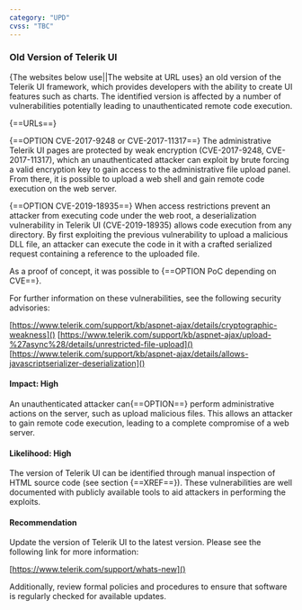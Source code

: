 ```yaml
---
category: "UPD"
cvss: "TBC"
---
```

### Old Version of Telerik UI
{The websites below use||The website at URL uses} an old version of the Telerik UI framework, which provides developers with the ability to create UI features such as charts. The identified version is affected by a number of vulnerabilities potentially leading to unauthenticated remote code execution.

{==URLs==}

{==OPTION CVE-2017-9248 or CVE-2017-11317==} The administrative Telerik UI pages are protected by weak encryption (CVE-2017-9248, CVE-2017-11317), which an unauthenticated attacker can exploit by brute forcing a valid encryption key to gain access to the administrative file upload panel. From there, it is possible to upload a web shell and gain remote code execution on the web server.

{==OPTION CVE-2019-18935==} When access restrictions prevent an attacker from executing code under the web root, a deserialization vulnerability in Telerik UI (CVE-2019-18935) allows code execution from any directory. By first exploiting the previous vulnerability to upload a malicious DLL file, an attacker can execute the code in it with a crafted serialized request containing a reference to the uploaded file.

As a proof of concept, it was possible to {==OPTION PoC depending on CVE==}.

For further information on these vulnerabilities, see the following security advisories:

[https://www.telerik.com/support/kb/aspnet-ajax/details/cryptographic-weakness]()
[https://www.telerik.com/support/kb/aspnet-ajax/upload-%27async%28/details/unrestricted-file-upload]()
[https://www.telerik.com/support/kb/aspnet-ajax/details/allows-javascriptserializer-deserialization]()
#### Impact: High
An unauthenticated attacker can{==OPTION==} perform administrative actions on the server, such as upload malicious files. This allows an attacker to gain remote code execution, leading to a complete compromise of a web server.
#### Likelihood: High
The version of Telerik UI can be identified through manual inspection of HTML source code (see section {==XREF==}). These vulnerabilities are well documented with publicly available tools to aid attackers in performing the exploits.
#### Recommendation
Update the version of Telerik UI to the latest version. Please see the following link for more information:

[https://www.telerik.com/support/whats-new]()

Additionally, review formal policies and procedures to ensure that software is regularly checked for available updates.